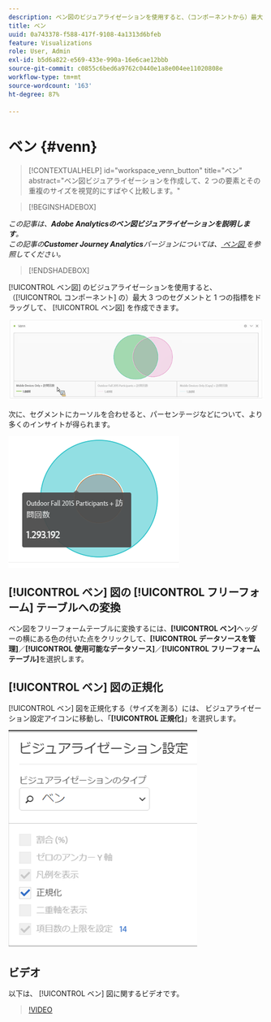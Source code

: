 ```yaml
---
description: ベン図のビジュアライゼーションを使用すると、（コンポーネントから）最大 3 セグメントおよび 1 つの指標をドラッグして、ベン図を作成できます。
title: ベン
uuid: 0a743378-f588-417f-9108-4a1313d6bfeb
feature: Visualizations
role: User, Admin
exl-id: b5d6a822-e569-433e-990a-16e6cae12bbb
source-git-commit: c0855c6bed6a9762c0440e1a8e004ee11020808e
workflow-type: tm+mt
source-wordcount: '163'
ht-degree: 87%

---
```


# ベン {#venn}

<!-- markdownlint-disable MD034 -->

>[!CONTEXTUALHELP]
>id="workspace_venn_button"
>title="ベン"
>abstract="ベン図ビジュアライゼーションを作成して、2 つの要素とその重複のサイズを視覚的にすばやく比較します。"

<!-- markdownlint-enable MD034 -->


>[!BEGINSHADEBOX]

*この記事は、**Adobe Analyticsのベン図ビジュアライゼーションを説明します**。<br/> この記事の&#x200B;**Customer Journey Analytics**バージョンについては、[ ベン図 ](https://experienceleague.adobe.com/en/docs/analytics-platform/using/cja-workspace/visualizations/venn) を参照してください。*

>[!ENDSHADEBOX]

[!UICONTROL ベン図] のビジュアライゼーションを使用すると、（[!UICONTROL コンポーネント] の）最大 3 つのセグメントと 1 つの指標をドラッグして、 [!UICONTROL ベン図] を作成できます。

![](assets/venn.png)

次に、セグメントにカーソルを合わせると、パーセンテージなどについて、より多くのインサイトが得られます。

![](assets/venn_hover.png)

## [!UICONTROL ベン] 図の [!UICONTROL フリーフォーム] テーブルへの変換

ベン図をフリーフォームテーブルに変換するには、**[!UICONTROL ベン]**&#x200B;ヘッダーの横にある色の付いた点をクリックして、**[!UICONTROL データソースを管理]**／**[!UICONTROL 使用可能なデータソース]**／**[!UICONTROL フリーフォームテーブル]**&#x200B;を選択します。

## [!UICONTROL ベン] 図の正規化

[!UICONTROL ベン] 図を正規化する（サイズを測る）には、 ビジュアライゼーション設定アイコンに移動し、「**[!UICONTROL 正規化]**」を選択します。

![](assets/normalization.png)

## ビデオ

以下は、 [!UICONTROL ベン] 図に関するビデオです。

>[!VIDEO](https://video.tv.adobe.com/v/335798/?quality=12)
